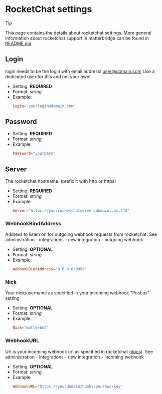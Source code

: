 # RocketChat settings

> [!TIP]
> This page contains the details about rocketchat settings. More general information about rocketchat support in matterbridge can be found in [README.md](README.md).

## Login

login needs to be the login with email address! user@domain.com
Use a dedicated user for this and not your own!

- Setting: **REQUIRED**
- Format: *string*
- Example:
  ```toml
  Login="yourlogin@domain.com"
  ```

## Password

- Setting: **REQUIRED**
- Format: *string*
- Example:
  ```toml
  Password="yourpass"
  ```

## Server 

The rocketchat hostname. (prefix it with http or https)

- Setting: **REQUIRED**
- Format: *string*
- Example:
  ```toml
  Server="https://yourrocketchatserver.domain.com:443"
  ```

### WebhookBindAddress

Address to listen on for outgoing webhook requests from rocketchat.
See administration - integrations - new integration - outgoing webhook

- Setting: **OPTIONAL**
- Format: *string*
- Example:
  ```toml
  WebhookBindAddress="0.0.0.0:9999"
  ```

### Nick

Your nick/username as specified in your incoming webhook "Post as" setting

- Setting: **OPTIONAL**
- Format: *string*
- Example:
  ```toml
  Nick="matterbot"
  ```

### WebhookURL

Url is your incoming webhook url as specified in rocketchat ([docs](https://rocket.chat/docs/administrator-guides/integrations/#how-to-create-a-new-incoming-webhook)).
See administration - integrations - new integration - incoming webhook

- Setting: **OPTIONAL**
- Format: *string*
- Example:
  ```toml
  WebhookURL="https://yourdomain/hooks/yourhookkey"
  ```
